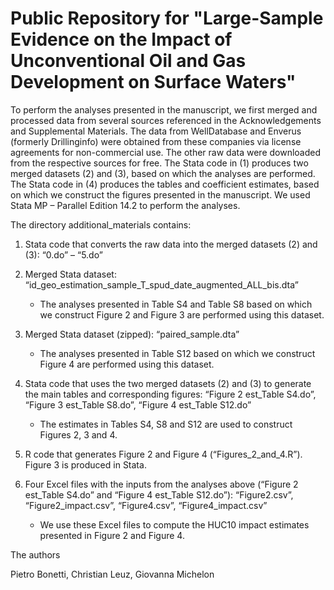 # Public Repository for "Large-Sample Evidence on the Impact of Unconventional Oil and Gas Development on Surface Waters"

To perform the analyses presented in the manuscript, we first merged and processed data from several sources referenced in the Acknowledgements and Supplemental Materials. The data from WellDatabase and Enverus (formerly Drillinginfo) were obtained from these companies via license agreements for non-commercial use. The other raw data were downloaded from the respective sources for free. The Stata code in (1) produces two merged datasets (2) and (3), based on which the analyses are performed. The Stata code in (4) produces the tables and coefficient estimates, based on which we construct the figures presented in the manuscript. We used Stata MP – Parallel Edition 14.2 to perform the analyses.

The directory additional_materials contains:

1) Stata code that converts the raw data into the merged datasets (2) and (3): “0.do” – “5.do”

2) Merged Stata dataset: “id_geo_estimation_sample_T_spud_date_augmented_ALL_bis.dta”

 	- The analyses presented in Table S4 and Table S8 based on which we construct Figure 2 and Figure 3 are performed using this dataset.
  
3) Merged Stata dataset (zipped): “paired_sample.dta”

	- The analyses presented in Table S12 based on which we construct Figure 4 are performed using this dataset.
  
4) Stata code that uses the two merged datasets (2) and (3) to generate the main tables and corresponding figures: “Figure 2 est_Table S4.do”, “Figure 3 est_Table S8.do”, “Figure 4 est_Table S12.do”

	- The estimates in Tables S4, S8 and S12 are used to construct Figures 2, 3 and 4.

5) R code that generates Figure 2 and Figure 4 (“Figures_2_and_4.R”). Figure 3 is produced in Stata.

6) Four Excel files with the inputs from the analyses above (“Figure 2 est_Table S4.do” and “Figure 4 est_Table S12.do”): “Figure2.csv”, “Figure2_impact.csv”, “Figure4.csv”, “Figure4_impact.csv”

 	- We use these Excel files to compute the HUC10 impact estimates presented in Figure 2 and Figure 4.


The authors


Pietro Bonetti, Christian Leuz, Giovanna Michelon
